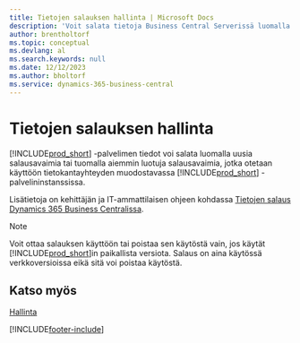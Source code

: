 ```yaml
---
title: Tietojen salauksen hallinta | Microsoft Docs
description: 'Voit salata tietoja Business Central Serverissä luomalla uusia tai tuomalla käytössä olevia salausavaimia, jotka otetaan käyttöön palvelimessa.'
author: brentholtorf
ms.topic: conceptual
ms.devlang: al
ms.search.keywords: null
ms.date: 12/12/2023
ms.author: bholtorf
ms.service: dynamics-365-business-central
---
```

# <a name="managing-data-encryption"></a>Tietojen salauksen hallinta
[!INCLUDE[prod_short](includes/prod_short.md)] -palvelimen tiedot voi salata luomalla uusia salausavaimia tai tuomalla aiemmin luotuja salausavaimia, jotka otetaan käyttöön tietokantayhteyden muodostavassa [!INCLUDE[prod_short](includes/prod_short.md)] -palvelininstanssissa.

Lisätietoja on kehittäjän ja IT-ammattilaisen ohjeen kohdassa [Tietojen salaus Dynamics 365 Business Centralissa](/dynamics365/business-central/dev-itpro/developer/devenv-encrypting-data).

> [!Note]
> Voit ottaa salauksen käyttöön tai poistaa sen käytöstä vain, jos käytät [!INCLUDE[prod_short](includes/prod_short.md)]in paikallista versiota. Salaus on aina käytössä verkkoversioissa eikä sitä voi poistaa käytöstä.

## <a name="see-also"></a>Katso myös
[Hallinta](admin-setup-and-administration.md)


[!INCLUDE[footer-include](includes/footer-banner.md)]
